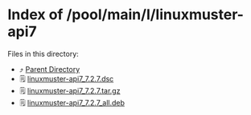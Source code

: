
# Index of /pool/main/l/linuxmuster-api7
Files in this directory:
- ⤴ [Parent Directory](../)
- 🗒 [linuxmuster-api7_7.2.7.dsc](linuxmuster-api7_7.2.7.dsc)
- 🗒 [linuxmuster-api7_7.2.7.tar.gz](linuxmuster-api7_7.2.7.tar.gz)
- 🗒 [linuxmuster-api7_7.2.7_all.deb](linuxmuster-api7_7.2.7_all.deb)
